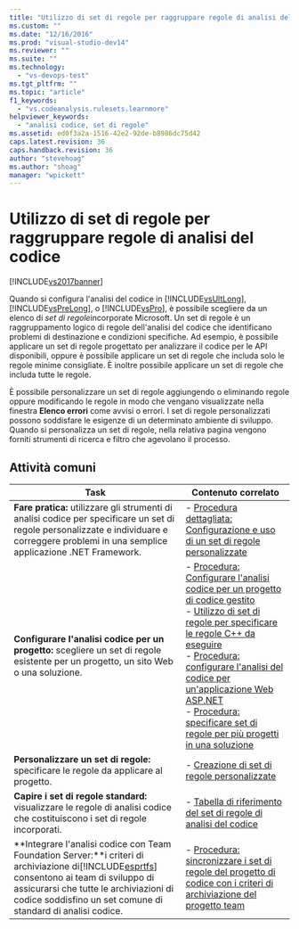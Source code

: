 ```yaml
---
title: "Utilizzo di set di regole per raggruppare regole di analisi del codice | Microsoft Docs"
ms.custom: ""
ms.date: "12/16/2016"
ms.prod: "visual-studio-dev14"
ms.reviewer: ""
ms.suite: ""
ms.technology: 
  - "vs-devops-test"
ms.tgt_pltfrm: ""
ms.topic: "article"
f1_keywords: 
  - "vs.codeanalysis.rulesets.learnmore"
helpviewer_keywords: 
  - "analisi codice, set di regole"
ms.assetid: ed0f3a2a-1516-42e2-92de-b8986dc75d42
caps.latest.revision: 36
caps.handback.revision: 36
author: "stevehoag"
ms.author: "shoag"
manager: "wpickett"
---
```

# Utilizzo di set di regole per raggruppare regole di analisi del codice
[!INCLUDE[vs2017banner](../code-quality/includes/vs2017banner.md)]

Quando si configura l'analisi del codice in [!INCLUDE[vsUltLong](../code-quality/includes/vsultlong_md.md)], [!INCLUDE[vsPreLong](../code-quality/includes/vsprelong_md.md)], o [!INCLUDE[vsPro](../code-quality/includes/vspro_md.md)], è possibile scegliere da un elenco di *set di regole*incorporate Microsoft.  Un set di regole è un raggruppamento logico di regole dell'analisi del codice che identificano problemi di destinazione e condizioni specifiche.  Ad esempio, è possibile applicare un set di regole progettato per analizzare il codice per le API disponibili, oppure è possibile applicare un set di regole che includa solo le regole minime consigliate.  È inoltre possibile applicare un set di regole che includa tutte le regole.  
  
 È possibile personalizzare un set di regole aggiungendo o eliminando regole oppure modificando le regole in modo che vengano visualizzate nella finestra **Elenco errori** come avvisi o errori.  I set di regole personalizzati possono soddisfare le esigenze di un determinato ambiente di sviluppo.  Quando si personalizza un set di regole, nella relativa pagina vengono forniti strumenti di ricerca e filtro che agevolano il processo.  
  
## Attività comuni  
  
|Task|Contenuto correlato|  
|----------|-------------------------|  
|**Fare pratica:** utilizzare gli strumenti di analisi codice per specificare un set di regole personalizzate e individuare e correggere problemi in una semplice applicazione .NET Framework.|-   [Procedura dettagliata: Configurazione e uso di un set di regole personalizzate](../code-quality/walkthrough-configuring-and-using-a-custom-rule-set.md)|  
|**Configurare l'analisi codice per un progetto:** scegliere un set di regole esistente per un progetto, un sito Web o una soluzione.|-   [Procedura: Configurare l'analisi codice per un progetto di codice gestito](../code-quality/how-to-configure-code-analysis-for-a-managed-code-project.md)<br />-   [Utilizzo di set di regole per specificare le regole C\+\+ da eseguire](../code-quality/using-rule-sets-to-specify-the-cpp-rules-to-run.md)<br />-   [Procedura: configurare l'analisi del codice per un'applicazione Web ASP.NET](../code-quality/how-to-configure-code-analysis-for-an-aspnet-web-application.md)<br />-   [Procedura: specificare set di regole per più progetti in una soluzione](../code-quality/how-to-specify-managed-code-rule-sets-for-multiple-projects-in-a-solution.md)|  
|**Personalizzare un set di regole:** specificare le regole da applicare al progetto.|-   [Creazione di set di regole personalizzate](../code-quality/creating-custom-code-analysis-rule-sets.md)|  
|**Capire i set di regole standard:** visualizzare le regole di analisi codice che costituiscono i set di regole incorporati.|-   [Tabella di riferimento del set di regole di analisi del codice](../code-quality/code-analysis-rule-set-reference.md)|  
|**Integrare l'analisi codice con Team Foundation Server:**i criteri di archiviazione di[!INCLUDE[esprtfs](../code-quality/includes/esprtfs_md.md)] consentono ai team di sviluppo di assicurarsi che tutte le archiviazioni di codice soddisfino un set comune di standard di analisi codice.|-   [Procedura: sincronizzare i set di regole del progetto di codice con i criteri di archiviazione del progetto team](../code-quality/how-to-synchronize-code-project-rule-sets-with-team-project-check-in-policy.md)|